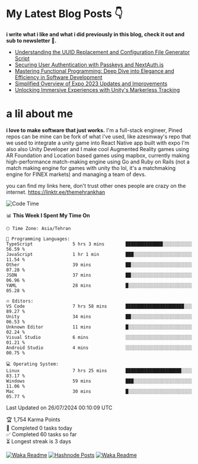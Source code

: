 # My Latest Blog Posts 👇
**i write what i like and what i did previously in this blog, check it out and sub to newsletter 🫡.**

<!-- HASHNODE_BLOG:START -->
- [Understanding the UUID Replacement and Configuration File Generator Script](https://themehrankhan.hashnode.dev/understanding-the-uuid-replacement-and-configuration-file-generator-script)
- [Securing User Authentication with Passkeys and NextAuth.js](https://themehrankhan.hashnode.dev/securing-user-authentication-with-passkeys-and-nextauthjs)
- [Mastering Functional Programming: Deep Dive into Elegance and Efficiency in Software Development](https://themehrankhan.hashnode.dev/mastering-functional-programming-deep-dive-into-elegance-and-efficiency-in-software-development)
- [Simplified Overview of Expo 2023 Updates and Improvements](https://themehrankhan.hashnode.dev/expo-2023-updates-and-features-summary)
- [Unlocking Immersive Experiences with Unity's Markerless Tracking](https://themehrankhan.hashnode.dev/unlocking-immersive-experiences-with-unitys-markerless-tracking)

<!-- HASHNODE_BLOG:END -->

# a lil about me
**i love to make  software that just works.**
I'm a full-stack engineer, Pined repos can be mine can be fork of what i've used, like azesmway's repo that we used to integrate a unity game into React Native app built with expo I'm also also Unity Developer and I make cool Augmented Reality games using AR Foundation and Location based games using mapbox, currently making high-performance match-making engine using Go and Ruby on Rails (not a match making engine for games with unity tho lol, it's a matchmaking engine for FINEX markets) and managing a team of devs.

you can find my links here, don't trust other ones people are crazy on the internet.
https://linktr.ee/themehrankhan

<!--START_SECTION:waka-->
![Code Time](http://img.shields.io/badge/Code%20Time-529%20hrs%2011%20mins-blue)

📊 **This Week I Spent My Time On** 

```text
🕑︎ Time Zone: Asia/Tehran

💬 Programming Languages: 
TypeScript               5 hrs 3 mins        ██████████████░░░░░░░░░░░   56.59 % 
JavaScript               1 hr 1 min          ███░░░░░░░░░░░░░░░░░░░░░░   11.54 % 
Other                    39 mins             ██░░░░░░░░░░░░░░░░░░░░░░░   07.28 % 
JSON                     37 mins             ██░░░░░░░░░░░░░░░░░░░░░░░   06.96 % 
YAML                     28 mins             █░░░░░░░░░░░░░░░░░░░░░░░░   05.28 % 

🔥 Editors: 
VS Code                  7 hrs 58 mins       ██████████████████████░░░   89.27 % 
Unity                    34 mins             ██░░░░░░░░░░░░░░░░░░░░░░░   06.53 % 
Unknown Editor           11 mins             █░░░░░░░░░░░░░░░░░░░░░░░░   02.24 % 
Visual Studio            6 mins              ░░░░░░░░░░░░░░░░░░░░░░░░░   01.21 % 
Android Studio           4 mins              ░░░░░░░░░░░░░░░░░░░░░░░░░   00.75 % 

💻 Operating System: 
Linux                    7 hrs 25 mins       █████████████████████░░░░   83.17 % 
Windows                  59 mins             ███░░░░░░░░░░░░░░░░░░░░░░   11.06 % 
Mac                      30 mins             █░░░░░░░░░░░░░░░░░░░░░░░░   05.77 % 
```


 Last Updated on 26/07/2024 00:10:09 UTC
<!--END_SECTION:waka-->

<!-- TODO-IST:START -->
🏆  1,754 Karma Points           
🌸  Completed 0 tasks today           
✅  Completed 60 tasks so far           
⏳  Longest streak is 3 days
<!-- TODO-IST:END -->

[![Waka Readme](https://github.com/TheMehranKhan/themehrankhan/actions/workflows/main.yml/badge.svg)](https://github.com/TheMehranKhan/themehrankhan/actions/workflows/main.yml)
[![Hashnode Posts](https://github.com/TheMehranKhan/themehrankhan/actions/workflows/hashnode.yml/badge.svg)](https://github.com/TheMehranKhan/themehrankhan/actions/workflows/hashnode.yml)
[![Waka Readme](https://github.com/TheMehranKhan/themehrankhan/actions/workflows/waka.yml/badge.svg)](https://github.com/TheMehranKhan/themehrankhan/actions/workflows/waka.yml)
